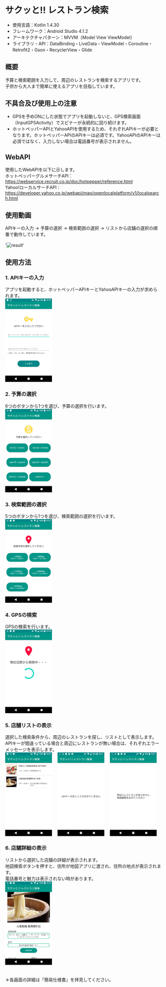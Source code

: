 # サクッと!! レストラン検索
- 使用言語：Kotlin 1.4.30
- フレームワーク：Android Studio 4.1.2
- アーキテクチャパターン：MVVM（Model View ViewModel）
- ライブラリ・API：DataBinding・LiveData・ViewModel・Coroutine・Retrofit2・Gson・RecyclerView・Glide

## 概要
予算と検索範囲を入力して、周辺のレストランを検索するアプリです。
<br>子供から大人まで簡単に使えるアプリを目指しています。

## 不具合及び使用上の注意
- GPSを予めONにした状態でアプリを起動しないと、GPS検索画面（InputGPSActivity）でスピナーが永続的に回り続けます。
- ホットペッパーAPIとYahooAPIを使用するため、それぞれAPIキーが必要となります。ホットペッパーAPIのAPIキーは必須です。YahooAPIのAPIキーは必須ではなく、入力しない場合は電話番号が表示されません。

## WebAPI
使用したWebAPIを以下に示します。
<br>ホットペッパーグルメサーチAPI：https://webservice.recruit.co.jp/doc/hotpepper/reference.html
<br>Yahoo!ローカルサーチAPI：https://developer.yahoo.co.jp/webapi/map/openlocalplatform/v1/localsearch.html

## 使用動画
APIキーの入力 → 予算の選択 → 検索範囲の選択 → リストから店舗の選択の順番で動作しています。
<br>
<br>'![result](HotPepperGourmetSearch_Contents/RestaurantSearch_Video.gif?raw=true)'

## 使用方法
### 1. APIキーの入力
アプリを起動すると、ホットペッパーAPIキーとYahooAPIキーの入力が求められます。
<br><img src="HotPepperGourmetSearch_Contents/RestaurantSearch_Key_Image.jpg" width=30%>

### 2. 予算の選択
6つのボタンから1つを選び、予算の選択を行います。
<br><img src="HotPepperGourmetSearch_Contents/RestaurantSearch_Fee_Image.jpg" width=30%>

### 3. 検索範囲の選択
5つのボタンから1つを選び、検索範囲の選択を行います。
<br><img src="HotPepperGourmetSearch_Contents/RestaurantSearch_Location_Image.jpg" width=30%>

### 4. GPSの検索
GPSの検索を行います。
<br><img src="HotPepperGourmetSearch_Contents/RestaurantSearch_GPS_Image.jpg" width=30%>

### 5. 店舗リストの表示
選択した検索条件から、周辺のレストランを探し、リストとして表示します。
<br> APIキーが間違っている場合と周辺にレストランが無い場合は、それぞれエラーメッセージを表示します。
<br><img src="HotPepperGourmetSearch_Contents/RestaurantSearch_List_Image.jpg" width=30%>
&emsp;<img src="HotPepperGourmetSearch_Contents/RestaurantSearch_APIError_Image.jpg" width=30%>
&emsp;<img src="HotPepperGourmetSearch_Contents/RestaurantSearch_SearchError_Image.jpg" width=30%>

### 6. 店舗詳細の表示
リストから選択した店舗の詳細が表示されます。
<br>地図検索ボタンを押すと、住所が地図アプリに渡され、住所の地点が表示されます。
<br>電話番号と魅力は表示されない時があります。
<br><img src="HotPepperGourmetSearch_Contents/RestaurantSearch_Detail_Image.jpg" width=30%>
<br>
<br>
<br>＊各画面の詳細は「簡易仕様書」を拝見してください。
